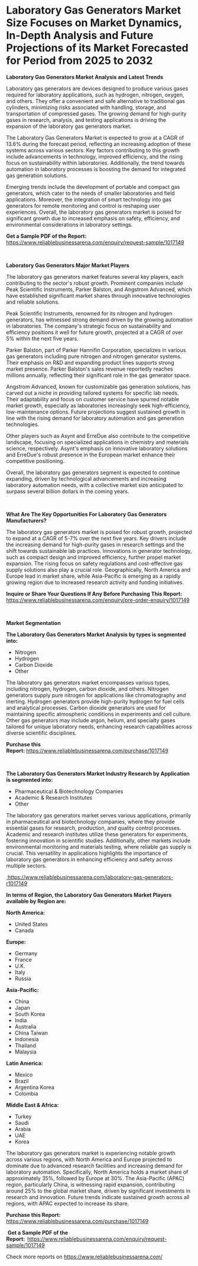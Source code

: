 <p><h1>Laboratory Gas Generators Market Size Focuses on Market Dynamics, In-Depth Analysis and Future Projections of its Market Forecasted for Period from 2025 to 2032</h1></p><p><strong>Laboratory Gas Generators Market Analysis and Latest Trends</strong></p>
<p><p>Laboratory gas generators are devices designed to produce various gases required for laboratory applications, such as hydrogen, nitrogen, oxygen, and others. They offer a convenient and safe alternative to traditional gas cylinders, minimizing risks associated with handling, storage, and transportation of compressed gases. The growing demand for high-purity gases in research, analysis, and testing applications is driving the expansion of the laboratory gas generators market.</p><p>The Laboratory Gas Generators Market is expected to grow at a CAGR of 13.6% during the forecast period, reflecting an increasing adoption of these systems across various sectors. Key factors contributing to this growth include advancements in technology, improved efficiency, and the rising focus on sustainability within laboratories. Additionally, the trend towards automation in laboratory processes is boosting the demand for integrated gas generation solutions. </p><p>Emerging trends include the development of portable and compact gas generators, which cater to the needs of smaller laboratories and field applications. Moreover, the integration of smart technology into gas generators for remote monitoring and control is reshaping user experiences. Overall, the laboratory gas generators market is poised for significant growth due to increased emphasis on safety, efficiency, and environmental considerations in laboratory settings.</p></p>
<p><strong>Get a Sample PDF of the Report:&nbsp;</strong> <a href="https://www.reliablebusinessarena.com/enquiry/request-sample/1017149?utm_campaign=2476&utm_medium=2&utm_source=Github&utm_content=ia&utm_term=03032025&utm_id=laboratory-gas-generators">https://www.reliablebusinessarena.com/enquiry/request-sample/1017149</a></p>
<p>&nbsp;</p>
<p><strong>Laboratory Gas Generators Major Market Players</strong></p>
<p><p>The laboratory gas generators market features several key players, each contributing to the sector's robust growth. Prominent companies include Peak Scientific Instruments, Parker Balston, and Angstrom Advanced, which have established significant market shares through innovative technologies and reliable solutions.</p><p>Peak Scientific Instruments, renowned for its nitrogen and hydrogen generators, has witnessed strong demand driven by the growing automation in laboratories. The company's strategic focus on sustainability and efficiency positions it well for future growth, projected at a CAGR of over 5% within the next five years.</p><p>Parker Balston, part of Parker Hannifin Corporation, specializes in various gas generators including pure nitrogen and nitrogen generator systems. Their emphasis on R&D and expanding product lines supports strong market presence. Parker Balston's sales revenue reportedly reaches millions annually, reflecting their significant role in the gas generator space.</p><p>Angstrom Advanced, known for customizable gas generation solutions, has carved out a niche in providing tailored systems for specific lab needs. Their adaptability and focus on customer service have spurred notable market growth, especially as laboratories increasingly seek high-efficiency, low-maintenance options. Future projections suggest sustained growth in line with the rising demand for laboratory automation and gas generation technologies.</p><p>Other players such as Asynt and ErreDue also contribute to the competitive landscape, focusing on specialized applications in chemistry and materials science, respectively. Asynt's emphasis on innovative laboratory solutions and ErreDue's robust presence in the European market enhance their competitive positioning.</p><p>Overall, the laboratory gas generators segment is expected to continue expanding, driven by technological advancements and increasing laboratory automation needs, with a collective market size anticipated to surpass several billion dollars in the coming years.</p></p>
<p>&nbsp;</p>
<p><strong>What Are The Key Opportunities For Laboratory Gas Generators Manufacturers?</strong></p>
<p><p>The laboratory gas generators market is poised for robust growth, projected to expand at a CAGR of 5-7% over the next five years. Key drivers include the increasing demand for high-purity gases in research settings and the shift towards sustainable lab practices. Innovations in generator technology, such as compact design and improved efficiency, further propel market expansion. The rising focus on safety regulations and cost-effective gas supply solutions also play a crucial role. Geographically, North America and Europe lead in market share, while Asia-Pacific is emerging as a rapidly growing region due to increased research activity and funding initiatives.</p></p>
<p><strong>Inquire or Share Your Questions If Any Before Purchasing This Report:</strong> <a href="https://www.reliablebusinessarena.com/enquiry/pre-order-enquiry/1017149?utm_campaign=2476&utm_medium=2&utm_source=Github&utm_content=ia&utm_term=03032025&utm_id=laboratory-gas-generators">https://www.reliablebusinessarena.com/enquiry/pre-order-enquiry/1017149</a></p>
<p>&nbsp;</p>
<p><strong>Market Segmentation</strong></p>
<p><strong>The Laboratory Gas Generators Market Analysis by types is segmented into:</strong></p>
<p><ul><li>Nitrogen</li><li>Hydrogen</li><li>Carbon Dioxide</li><li>Other</li></ul></p>
<p><p>The laboratory gas generators market encompasses various types, including nitrogen, hydrogen, carbon dioxide, and others. Nitrogen generators supply pure nitrogen for applications like chromatography and inerting. Hydrogen generators provide high-purity hydrogen for fuel cells and analytical processes. Carbon dioxide generators are used for maintaining specific atmospheric conditions in experiments and cell culture. Other gas generators may include argon, helium, and specialty gases tailored for unique laboratory needs, enhancing research capabilities across diverse scientific disciplines.</p></p>
<p><strong>Purchase this Report:&nbsp;</strong><a href="https://www.reliablebusinessarena.com/purchase/1017149?utm_campaign=2476&utm_medium=2&utm_source=Github&utm_content=ia&utm_term=03032025&utm_id=laboratory-gas-generators">https://www.reliablebusinessarena.com/purchase/1017149</a></p>
<p>&nbsp;</p>
<p><strong>The Laboratory Gas Generators Market Industry Research by Application is segmented into:</strong></p>
<p><ul><li>Pharmaceutical & Biotechnology Companies</li><li>Academic & Research Institutes</li><li>Other</li></ul></p>
<p><p>The laboratory gas generators market serves various applications, primarily in pharmaceutical and biotechnology companies, where they provide essential gases for research, production, and quality control processes. Academic and research institutes utilize these generators for experiments, fostering innovation in scientific studies. Additionally, other markets include environmental monitoring and materials testing, where reliable gas supply is crucial. This versatility in applications highlights the importance of laboratory gas generators in enhancing efficiency and safety across multiple sectors.</p></p>
<p><a href="https://www.reliablebusinessarena.com/laboratory-gas-generators-r1017149?utm_campaign=2476&utm_medium=2&utm_source=Github&utm_content=ia&utm_term=03032025&utm_id=laboratory-gas-generators">&nbsp;https://www.reliablebusinessarena.com/laboratory-gas-generators-r1017149</a></p>
<p><strong>In terms of Region, the Laboratory Gas Generators Market Players available by Region are:</strong></p>
<p>
    <p> <strong> North America: </strong>
        <ul>
            <li>United States</li>
            <li>Canada</li>
        </ul>
        </p> 
    <p> <strong> Europe: </strong>
        <ul>
            <li>Germany</li>
            <li>France</li>
            <li>U.K.</li>
            <li>Italy</li>
            <li>Russia</li>
        </ul>
        </p> 
    <p> <strong> Asia-Pacific: </strong>
        <ul>
            <li>China</li>
            <li>Japan</li>
            <li>South Korea</li>
            <li>India</li>
            <li>Australia</li>
            <li>China Taiwan</li>
            <li>Indonesia</li>
            <li>Thailand</li>
            <li>Malaysia</li>
        </ul>
        </p> 
    <p> <strong> Latin America: </strong>
        <ul>
            <li>Mexico</li>
            <li>Brazil</li>
            <li>Argentina Korea</li>
            <li>Colombia</li>
        </ul>
        </p> 
    <p> <strong> Middle East & Africa: </strong>
        <ul>
            <li>Turkey</li>
            <li>Saudi</li>
            <li>Arabia</li>
            <li>UAE</li>
            <li>Korea</li>
        </ul>
    </p>
    </p>
<p><p>The laboratory gas generators market is experiencing notable growth across various regions, with North America and Europe projected to dominate due to advanced research facilities and increasing demand for laboratory automation. Specifically, North America holds a market share of approximately 35%, followed by Europe at 30%. The Asia-Pacific (APAC) region, particularly China, is witnessing rapid expansion, contributing around 25% to the global market share, driven by significant investments in research and innovation. Future trends indicate sustained growth across all regions, with APAC expected to increase its share.</p></p>
<p><strong>Purchase this Report: </strong><a href="https://www.reliablebusinessarena.com/purchase/1017149?utm_campaign=2476&utm_medium=2&utm_source=Github&utm_content=ia&utm_term=03032025&utm_id=laboratory-gas-generators">https://www.reliablebusinessarena.com/purchase/1017149</a></p>
<p>&nbsp;<strong>Get a Sample PDF of the Report:&nbsp;&nbsp;</strong><a href="https://www.reliablebusinessarena.com/enquiry/request-sample/1017149?utm_campaign=2476&utm_medium=2&utm_source=Github&utm_content=ia&utm_term=03032025&utm_id=laboratory-gas-generators">https://www.reliablebusinessarena.com/enquiry/request-sample/1017149</a></p>
<p><strong></strong></p>
<p>Check more reports on <a href="https://www.reliablebusinessarena.com/?utm_campaign=2476&utm_medium=2&utm_source=Github&utm_content=ia&utm_term=03032025&utm_id=laboratory-gas-generators">https://www.reliablebusinessarena.com/</a></p>